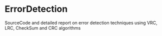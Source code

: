 # ErrorDetection

SourceCode and detailed report on error detection techniques using VRC, LRC, CheckSum and CRC algorithms
